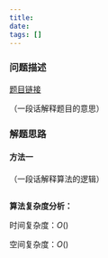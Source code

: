 ```yaml
---
title: 
date: 
tags: []
---
```


### 问题描述

[题目链接]()

（一段话解释题目的意思）

### 解题思路

#### 方法一

（一段话解释算法的逻辑）

```java

```

**算法复杂度分析：**

时间复杂度：$O()$

空间复杂度：$O()$
